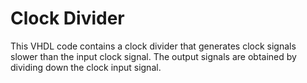 # Clock Divider
This VHDL code contains a clock divider that generates clock signals slower than the input clock signal. The output signals are obtained by dividing down the clock input signal. 